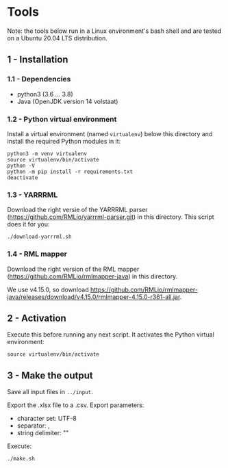 # Tools

Note: the tools below run in a Linux environment's bash shell and are tested on a Ubuntu 20.04 LTS distribution.

## 1 - Installation

### 1.1 - Dependencies
* python3 (3.6 ... 3.8)
* Java (OpenJDK version 14 volstaat)

### 1.2 - Python virtual environment
Install a virtual environment (named `virtualenv`) below this directory and install the required Python modules in it:
```shell
python3 -m venv virtualenv
source virtualenv/bin/activate
python -V
python -m pip install -r requirements.txt 
deactivate
```

### 1.3 - YARRRML
Download the right versie of the YARRRML parser (https://github.com/RMLio/yarrrml-parser.git) in this directory.
This script does it for you:
```shell
./download-yarrrml.sh
```

### 1.4 - RML mapper
Download the right version of the RML mapper (https://github.com/RMLio/rmlmapper-java) in this directory.

We use v4.15.0, so download https://github.com/RMLio/rmlmapper-java/releases/download/v4.15.0/rmlmapper-4.15.0-r361-all.jar.

## 2 - Activation
Execute this before running any next script. It activates the Python virtual environment:
```shell
source virtualenv/bin/activate
```

## 3 - Make the output
Save all input files in `../input`.

Export the .xlsx file to a .csv. Export parameters:
- character set: UTF-8
- separator: ,
- string delimiter: ""

Execute:
```shell
./make.sh
```
